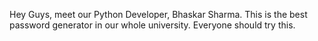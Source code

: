 Hey Guys, meet our Python Developer, Bhaskar Sharma.
This is the best password generator in our whole university.
Everyone should try this.
